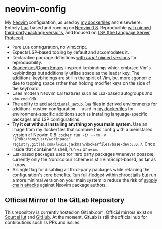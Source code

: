 # neovim-config

My [Neovim](https://neovim.io/) configuration, as used by [my
dockerfiles](https://gitlab.com/louis.jackman/dockerfiles) and elsewhere.
Entirely [Lua](https://www.lua.org/about.html)-based and running on [Neovim
0.8](https://github.com/neovim/neovim/releases/tag/v0.8.0). Reproducible [with
pinned third-party package versions](./lua/user/package_versions.lua), and
focused on [LSP (the Language Server
Protocol)](https://en.wikipedia.org/wiki/Language_Server_Protocol).

- Pure Lua configuration, no VimScript.
- Expects LSP-based tooling by default and accomodates it.
- Declarative package definitions [with _exact_ pinned
  versions](./lua/user/package_versions.lua) for reproducibility.
- [Spacemacs](https://www.spacemacs.org/)/[Doom
  Emacs](https://github.com/doomemacs/doomemacs)-inspired keybindings which
  embrace Vim's keybindings but additionally utilise space as the leader key.
  The additional keybindings are still in the spirit of Vim, but more egonomic
  due to tapping space rather than holding modifier keys on the side of the
  keyboard.
- Uses modern Neovim 0.8 features such as Lua-based autogroups and
  `vim.cmd.CMD`.
- The ability to add `additional_setup.lua` files in derived environments for
  additional custom configuration -- used in [my
  dockerfiles](https://gitlab.com/louis.jackman/dockerfiles) for
  environment-specific additions such as installing language-specific packages
  and LSP configurations.
- **Try it out without installing anything on your main system.** Use an image
  from my dockerfiles that combine this config with a preinstalled version of
  Neovim 0.8:
  `docker run -it --rm -v "$PWD:/home/user/workspace" registry.gitlab.com/louis.jackman/dockerfiles/base-dev:0.0.7`.
  Once inside that container's shell, run `vi` or `nvim`.
- Lua-based packages used for third party packages whenever possible; currently
  only the Nord colour scheme is still VimScript-based, as far as I know.
- A single flag for disabling all third-party packages while retaining the
  configuration's core benefits. Run full-fledged within chroot jails but run a
  more minimal version on your main system to reduce the risk of [supply chain
  attacks](https://en.wikipedia.org/wiki/Supply_chain_attack) against Neovim
  package authors.

## Official Mirror of the GitLab Repository

This repository is currently hosted [on
GitLab.com](https://gitlab.com/louis.jackman/neovim-config). Official mirrors
exist on [SourceHut](https://git.sr.ht/~louisjackman/neovim-config) and
[GitHub](https://github.com/LouisJackman/neovim-config). At the moment, GitLab
is still the official hub for contributions such as PRs and issues.

